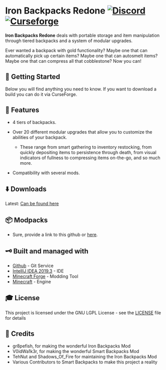 # Iron Backpacks Redone [![Discord][discordImg]][discordLink] [![Curseforge][curseImg]][curseLink]


**Iron Backpacks Redone** deals with portable storage and item manipulation through tiered backpacks and a system of modular upgrades.

Ever wanted a backpack with gold functionality? Maybe one that can automatically pick up certain items? Maybe one that can autosmelt items? Maybe one that can compress all that cobblestone? Now you can!

## 🚀 Getting Started
Below you will find anything you need to know. If you want to download a build you can do it via CurseForge.

## 📝 Features

- 4 tiers of backpacks.

- Over 20 different modular upgrades that allow you to customize the abilities of your backpack.
    - These range from smart gathering to inventory restocking, from quickly depositing items to persistence through death, from visual indicators of fullness to compressing items on-the-go, and so much more.

- Compatibility with several mods.

## ⬇️ Downloads
Latest: [Can be found here](https://www.curseforge.com/minecraft/mc-mods/iron-backpacks-redone)

## 📦 Modpacks
* Sure, provide a link to this github or [here](https://www.curseforge.com/minecraft/mc-mods/iron-backpacks-redone).

## 🗝 Built and managed with

* [Github](http://www.github.com/) - Git Service
* [IntellIJ IDEA 2019.3](https://www.jetbrains.com/idea/download/) - IDE
* [Minecraft Forge](https://files.minecraftforge.net/) - Modding Tool
* [Minecraft](https://www.minecraft.net/) - Engine

## 🎓 License

This project is licensed under the GNU LGPL License - see the [LICENSE](LICENSE) file for details

## 📃 Credits

- gr8pefish, for making the wonderful Iron Backpacks Mod
- V0idWa1k3r, for making the wonderful Smart Backpacks Mod
- TehNut and Shadows_Of_Fire for maintaining the Iron Backpacks Mod
- Various Contributors to Smart Backpacks to make this project a reality

[discordImg]: https://img.shields.io/discord/671902942466408478.svg?logo=discord&logoWidth=18&colorB=7289DA&style=for-the-badge
[discordLink]: https://discord.gg/F55qYKm

[curseImg]: http://cf.way2muchnoise.eu/366063.svg?badge_style=for_the_badge

[curseLink]: https://www.curseforge.com/minecraft/mc-mods/iron-backpacks-redone